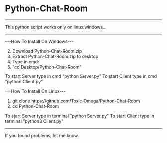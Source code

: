 # Python-Chat-Room
__________________________________________________________
This python script works only on linux/windows...
__________________________________________________________
---How To Install On Windows---

2. Download Python-Chat-Room.zip
3. Extract Python-Chat-Room.zip to desktop
4. Type in cmd:
5. "cd Desktop/Python-Chat-Room"

To start Server type in cmd "python Server.py"
To start Client type in cmd "python Client.py"

---How To Install On Linux---

1. git clone https://github.com/Toxic-Omega/Python-Chat-Room
2. cd Python-Chat-Room

To start Server type in terminal "python Server.py"
To start Client type in terminal "python3 Client.py"
__________________________________________________________
If you found problems, let me know.

